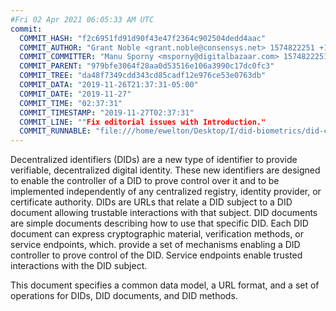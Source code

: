 ```yaml
---
#Fri 02 Apr 2021 06:05:33 AM UTC
commit:
  COMMIT_HASH: "f2c6951fd91d90f43e47f2364c902504dedd4aac"
  COMMIT_AUTHOR: "Grant Noble <grant.noble@consensys.net> 1574822251 +1000"
  COMMIT_COMMITTER: "Manu Sporny <msporny@digitalbazaar.com> 1574822251 -0500"
  COMMIT_PARENT: "979bfe3064f28aa0d53516e106a3990c17dc0fc3"
  COMMIT_TREE: "da48f7349cdd343cd85cadf12e976ce53e0763db"
  COMMIT_DATA: "2019-11-26T21:37:31-05:00"
  COMMIT_DATE: "2019-11-27"
  COMMIT_TIME: "02:37:31"
  COMMIT_TIMESTAMP: "2019-11-27T02:37:31"
  COMMIT_LINE: ""Fix editorial issues with Introduction."
  COMMIT_RUNNABLE: "file:///home/ewelton/Desktop/I/did-biometrics/did-core-dataset/analysis/gitinfo/f2c6951fd91d90f43e47f2364c902504dedd4aac/snapshot/index.html"
---
```


<section id="abstract">
<p>
<a>Decentralized identifiers</a> (DIDs) are a new type of identifier to
provide verifiable, decentralized digital identity. These new identifiers are
designed to enable the controller of a <a>DID</a> to prove control over
it and to be implemented independently of any centralized registry, identity
provider, or certificate authority. <a>DIDs</a> are URLs that relate a
<a>DID subject</a> to a <a>DID document</a> allowing trustable interactions with
that subject. <a>DID documents</a> are simple documents describing how to use
that specific <a>DID</a>. Each <a>DID document</a> can express cryptographic
material, verification methods, or <a>service endpoints</a>, which. provide a
set of mechanisms enabling a <a>DID controller</a> to prove control of the
<a>DID</a>. <a>Service endpoints</a> enable trusted interactions with the
<a>DID subject</a>.
    </p>
<p>
This document specifies a common data model, a URL format, and a set of
operations for <a>DIDs</a>, <a>DID documents</a>, and <a>DID methods</a>.
    </p>
</section>
